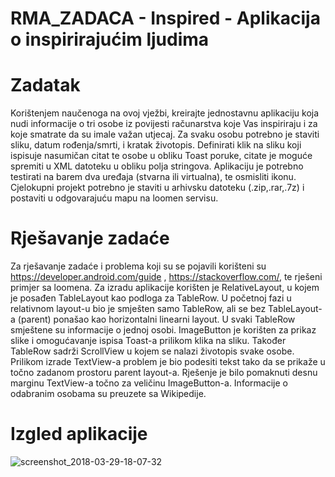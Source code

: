 # RMA_ZADACA - Inspired - Aplikacija o inspirirajućim ljudima

# Zadatak
Korištenjem naučenoga na ovoj vježbi, kreirajte jednostavnu aplikaciju koja nudi
informacije o tri osobe iz povijesti računarstva koje Vas inspiriraju i za koje smatrate da
su imale važan utjecaj. Za svaku osobu potrebno je staviti sliku, datum rođenja/smrti, i
kratak životopis. Definirati klik na sliku koji ispisuje nasumičan citat te osobe u obliku
Toast poruke, citate je moguće spremiti u XML datoteku u obliku polja stringova.
Aplikaciju je potrebno testirati na barem dva uređaja (stvarna ili virtualna), te osmisliti
ikonu. Cjelokupni projekt potrebno je staviti u arhivsku datoteku (.zip,.rar,.7z) i postaviti
u odgovarajuću mapu na loomen servisu.

# Rješavanje zadaće
Za rješavanje zadaće i problema koji su se pojavili korišteni su https://developer.android.com/guide , https://stackoverflow.com/, 
te rješeni primjer sa loomena. Za izradu aplikacije korišten je RelativeLayout, u kojem je posađen TableLayout kao podloga za TableRow. 
U početnoj fazi u relativnom layout-u bio je smješten samo TableRow, ali se bez TableLayout-a (parent) ponašao kao horizontalni linearni 
layout. U svaki TableRow smještene su informacije o jednoj osobi. ImageButton je korišten za prikaz slike i omogućavanje ispisa Toast-a 
prilikom klika na sliku. Također TableRow sadrži ScrollView u kojem se nalazi životopis svake osobe.
Prilikom izrade TextView-a problem je bio podesiti tekst tako da se prikaže u točno zadanom prostoru parent layout-a.
Rješenje je bilo pomaknuti desnu marginu TextView-a točno za veličinu ImageButton-a.
Informacije o odabranim osobama su preuzete sa Wikipedije.

# Izgled aplikacije
![screenshot_2018-03-29-18-07-32](https://user-images.githubusercontent.com/37849326/38104997-268747ee-338b-11e8-8f6a-fd9bd2bc9883.png)
